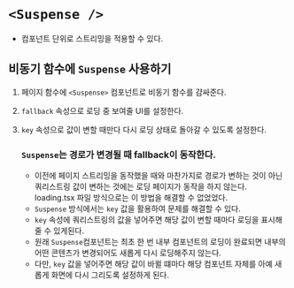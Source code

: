 # `<Suspense />`

- 컴포넌트 단위로 스트리밍을 적용할 수 있다.

## 비동기 함수에 `Suspense` 사용하기

1. 페이지 함수에 `<Suspense>` 컴포넌트로 비동기 함수를 걈싸준다.
2. `fallback` 속성으로 로딩 중 보여줄 UI를 설정한다.
3. `key` 속성으로 값이 변할 때만다 다시 로딩 상태로 돌아갈 수 있도록 설정한다.

   ### `Suspense`는 경로가 변경될 때 fallback이 동작한다.

   - 이전에 페이지 스트리밍을 동작했을 때와 마찬가지로 경로가 변하는 것이 아닌 쿼리스트링 값이 변하는 것에는 로딩 페이지가 동작을 하지 않는다. loading.tsx 파일 방식으로는 이 방법을 해결할 수 없었었다.
   - `Suspense` 방식에서는 `key` 값을 활용하여 문제를 해결할 수 있다.
   - `key` 속성에 쿼리스트링의 값을 넣어주면 해당 값이 변할 때마다 로딩을 표시해 줄 수 있게된다.
   - 원래 `Suspense`컴포넌트는 최초 한 번 내부 컴포넌트의 로딩이 완료되면 내부의 어떤 콘텐츠가 변경되어도 새롭게 다시 로딩해주지 않는다.
   - 다만, `key` 값을 넣어주면 해당 값이 바뀔 떄마다 해당 컴포넌트 자체를 아예 새롭게 화면에 다시 그리도록 설정하게 된다.
